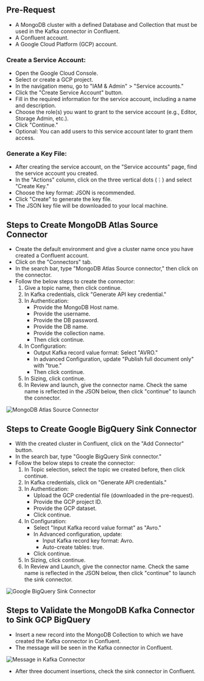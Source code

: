## Pre-Request

- A MongoDB cluster with a defined Database and Collection that must be used in the Kafka connector in Confluent.
- A Confluent account.
- A Google Cloud Platform (GCP) account.

### Create a Service Account:
- Open the Google Cloud Console.
- Select or create a GCP project.
- In the navigation menu, go to "IAM & Admin" > "Service accounts."
- Click the "Create Service Account" button.
- Fill in the required information for the service account, including a name and description.
- Choose the role(s) you want to grant to the service account (e.g., Editor, Storage Admin, etc.).
- Click "Continue."
- Optional: You can add users to this service account later to grant them access.

### Generate a Key File:
- After creating the service account, on the "Service accounts" page, find the service account you created.
- In the "Actions" column, click on the three vertical dots (⋮) and select "Create Key."
- Choose the key format: JSON is recommended.
- Click "Create" to generate the key file.
- The JSON key file will be downloaded to your local machine.

## Steps to Create MongoDB Atlas Source Connector

- Create the default environment and give a cluster name once you have created a Confluent account.
- Click on the "Connectors" tab.
- In the search bar, type "MongoDB Atlas Source connector," then click on the connector.
- Follow the below steps to create the connector:
  1. Give a topic name, then click continue.
  2. In Kafka credentials, click "Generate API key credential."
  3. In Authentication:
     - Provide the MongoDB Host name.
     - Provide the username.
     - Provide the DB password.
     - Provide the DB name.
     - Provide the collection name.
     - Then click continue.
  4. In Configuration:
     - Output Kafka record value format: Select "AVRO."
     - In advanced Configuration, update "Publish full document only" with "true."
     - Then click continue.
  5. In Sizing, click continue.
  6. In Review and launch, give the connector name. Check the same name is reflected in the JSON below, then click "continue" to launch the connector.

![MongoDB Atlas Source Connector](https://github.com/TSowbaranika/BQGCPAtlas/assets/109083730/a8161dc9-7b93-4f4e-b5f3-265e15080a5a)

## Steps to Create Google BigQuery Sink Connector

- With the created cluster in Confluent, click on the "Add Connector" button.
- In the search bar, type "Google BigQuery Sink connector."
- Follow the below steps to create the connector:
  1. In Topic selection, select the topic we created before, then click continue.
  2. In Kafka credentials, click on "Generate API credentials."
  3. In Authentication:
     - Upload the GCP credential file (downloaded in the pre-request).
     - Provide the GCP project ID.
     - Provide the GCP dataset.
     - Click continue.
  4. In Configuration:
     - Select "Input Kafka record value format" as "Avro."
     - In Advanced configuration, update:
       - Input Kafka record key format: Avro.
       - Auto-create tables: true.
     - Click continue.
  5. In Sizing, click continue.
  6. In Review and Launch, give the connector name. Check the same name is reflected in the JSON below, then click "continue" to launch the sink connector.

![Google BigQuery Sink Connector](https://github.com/TSowbaranika/BQGCPAtlas/assets/109083730/7bfdda1d-f8ae-41bd-a4b2-8f08db43c98a)

## Steps to Validate the MongoDB Kafka Connector to Sink GCP BigQuery

- Insert a new record into the MongoDB Collection to which we have created the Kafka connector in Confluent.
- The message will be seen in the Kafka connector in Confluent.

![Message in Kafka Connector](https://github.com/TSowbaranika/BQGCPAtlas/assets/109083730/7bfdda1d-f8ae-41bd-a4b2-8f08db43c98a)

- After three document insertions, check the sink connector in Confluent.
